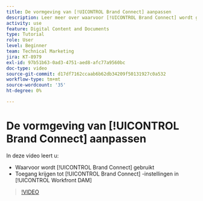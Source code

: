 ```yaml
---
title: De vormgeving van [!UICONTROL Brand Connect] aanpassen
description: Leer meer over waarvoor [!UICONTROL Brand Connect] wordt gebruikt en hoe u toegang krijgt tot [!UICONTROL Brand Connect] -instellingen in [!UICONTROL Workfront DAM] .
activity: use
feature: Digital Content and Documents
type: Tutorial
role: User
level: Beginner
team: Technical Marketing
jira: KT-8979
exl-id: 97b51b63-0ad3-4751-aed8-afc77a9560bc
doc-type: video
source-git-commit: d17df7162ccaab6b62db34209f50131927c0a532
workflow-type: tm+mt
source-wordcount: '35'
ht-degree: 0%

---
```


# De vormgeving van [!UICONTROL Brand Connect] aanpassen

In deze video leert u:

* Waarvoor wordt [!UICONTROL Brand Connect] gebruikt
* Toegang krijgen tot [!UICONTROL Brand Connect] -instellingen in [!UICONTROL Workfront DAM]

>[!VIDEO](https://video.tv.adobe.com/v/335241/?quality=12&learn=on&enablevpops)
